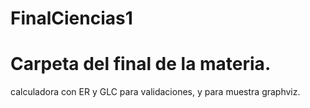 # FinalCiencias1


# Carpeta del final de la materia.
calculadora con ER y GLC para validaciones, y para muestra graphviz.
